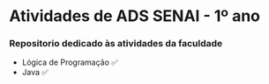 # Atividades de ADS SENAI - 1º ano

### Repositorio dedicado às atividades da faculdade

- Lógica de Programação ✅
- Java ✅
